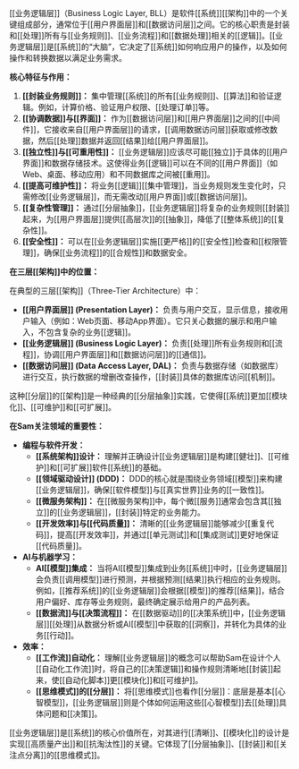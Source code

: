 [[业务逻辑层]]（Business Logic Layer, BLL）是软件[[系统]][[架构]]中的一个关键组成部分，通常位于[[用户界面层]]和[[数据访问层]]之间。它的核心职责是封装和[[处理]]所有与[[业务规则]]、[[业务流程]]和[[数据处理]]相关的[[逻辑]]。[[业务逻辑层]]是[[系统]]的“大脑”，它决定了[[系统]]如何响应用户的操作，以及如何操作和转换数据以满足业务需求。

**核心特征与作用：**

1.  **[[封装业务规则]]：** 集中管理[[系统]]的所有[[业务规则]]、[[算法]]和验证逻辑。例如，计算价格、验证用户权限、[[处理订单]]等。
2.  **[[协调数据]]与[[界面]]：** 作为[[数据访问层]]和[[用户界面层]]之间的[[中间件]]，它接收来自[[用户界面层]]的请求，[[调用数据访问层]]获取或修改数据，然后[[处理]]数据并返回[[结果]]给[[用户界面层]]。
3.  **[[独立性]]与[[可重用性]]：** [[业务逻辑层]]应该尽可能[[独立]]于具体的[[用户界面]]和数据存储技术。这使得业务[[逻辑]]可以在不同的[[用户界面]]（如Web、桌面、移动应用）和不同数据库之间被[[重用]]。
4.  **[[提高可维护性]]：** 将业务[[逻辑]][[集中管理]]，当业务规则发生变化时，只需修改[[业务逻辑层]]，而无需改动[[用户界面]]或[[数据访问层]]。
5.  **[[复杂性管理]]：** 通过[[分层抽象]]，[[业务逻辑层]]将复杂的业务规则[[封装]]起来，为[[用户界面层]]提供[[高层次]]的[[抽象]]，降低了[[整体系统]]的[[复杂性]]。
6.  **[[安全性]]：** 可以在[[业务逻辑层]]实施[[更严格]]的[[安全性]]检查和[[权限管理]]，确保[[业务流程]]的[[合规性]]和数据安全。

**在三层[[架构]]中的位置：**

在典型的三层[[架构]]（Three-Tier Architecture）中：

*   **[[用户界面层]] (Presentation Layer)：** 负责与用户交互，显示信息，接收用户输入（例如：Web页面、移动App界面）。它只关心数据的展示和用户输入，不包含复杂的业务[[逻辑]]。
*   **[[业务逻辑层]] (Business Logic Layer)：** 负责[[处理]]所有业务规则和[[流程]]，协调[[用户界面层]]和[[数据访问层]]的[[通信]]。
*   **[[数据访问层]] (Data Access Layer, DAL)：** 负责与数据存储（如数据库）进行交互，执行数据的增删改查操作，[[封装]]具体的数据库访问[[机制]]。

这种[[分层]]的[[架构]]是一种经典的[[分层抽象]]实践，它使得[[系统]]更加[[模块化]]、[[可维护]]和[[可扩展]]。

**在Sam关注领域的重要性：**

*   **编程与软件开发：**
    *   **[[系统架构]]设计：** 理解并正确设计[[业务逻辑层]]是构建[[健壮]]、[[可维护]]和[[可扩展]]软件[[系统]]的基础。
    *   **[[领域驱动设计]] (DDD)：** DDD的核心就是围绕业务领域[[模型]]来构建[[业务逻辑层]]，确保[[软件模型]]与[[真实世界]]业务的[[一致性]]。
    *   **[[微服务架构]]：** 在[[微服务架构]]中，每个微[[服务]]通常会包含其[[独立]]的[[业务逻辑层]]，[[封装]]特定的业务能力。
    *   **[[开发效率]]与[[代码质量]]：** 清晰的[[业务逻辑层]]能够减少[[重复代码]]，提高[[开发效率]]，并通过[[单元测试]]和[[集成测试]]更好地保证[[代码质量]]。
*   **AI与机器学习：**
    *   **AI[[模型]]集成：** 当将AI[[模型]]集成到业务[[系统]]中时，[[业务逻辑层]]会负责[[调用模型]]进行预测，并根据预测[[结果]]执行相应的业务规则。例如，[[推荐系统]]的[[业务逻辑层]]会根据[[模型]]的推荐[[结果]]，结合用户偏好、库存等业务规则，最终确定展示给用户的产品列表。
    *   **[[数据流]]与[[决策流程]]：** 在[[数据驱动]]的[[决策系统]]中，[[业务逻辑层]][[处理]]从数据分析或AI[[模型]]中获取的[[洞察]]，并转化为具体的业务[[行动]]。
*   **效率：**
    *   **[[工作流]]自动化：** 理解[[业务逻辑层]]的概念可以帮助Sam在设计个人[[自动化工作流]]时，将自己的[[决策逻辑]]和操作规则清晰地[[封装]]起来，使[[自动化脚本]]更[[模块化]]和[[可维护]]。
    *   **[[思维模式]]的[[分层]]：** 将[[思维模式]]也看作[[分层]]：底层是基本[[心智模型]]，[[业务逻辑层]]则是个体如何运用这些[[心智模型]]去[[处理]]具体问题和[[决策]]。

[[业务逻辑层]]是[[系统]]的核心价值所在，对其进行[[清晰]]、[[模块化]]的设计是实现[[高质量产出]]和[[抗淘汰性]]的关键。它体现了[[分层抽象]]、[[封装]]和[[关注点分离]]的[[思维模式]]。